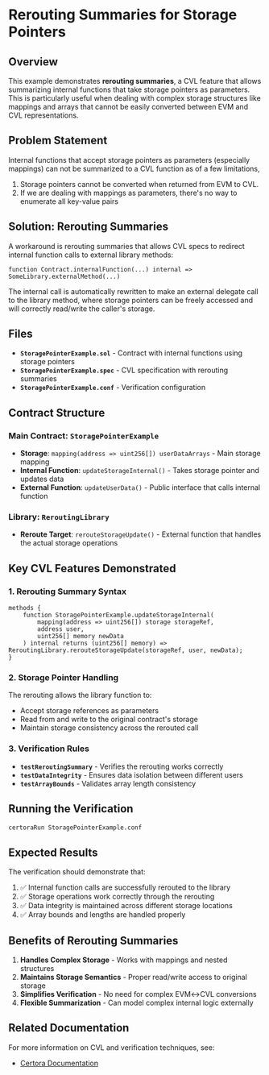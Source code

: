 # Rerouting Summaries for Storage Pointers

## Overview

This example demonstrates **rerouting summaries**, a CVL feature that allows summarizing internal functions that take storage pointers as parameters. This is particularly useful when dealing with complex storage structures like mappings and arrays that cannot be easily converted between EVM and CVL representations.

## Problem Statement

Internal functions that accept storage pointers as parameters (especially mappings) can not be summarized to a CVL function as of a few limitations,

1. Storage pointers cannot be converted when returned from EVM to CVL.
2. If we are dealing with mappings as parameters, there's no way to enumerate all key-value pairs

## Solution: Rerouting Summaries

A workaround is rerouting summaries that allows CVL specs to redirect internal function calls to external library methods:

```cvl
function Contract.internalFunction(...) internal => SomeLibrary.externalMethod(...)
```

The internal call is automatically rewritten to make an external delegate call to the library method, where storage pointers can be freely accessed and will correctly read/write the caller's storage.

## Files

- **`StoragePointerExample.sol`** - Contract with internal functions using storage pointers
- **`StoragePointerExample.spec`** - CVL specification with rerouting summaries
- **`StoragePointerExample.conf`** - Verification configuration

## Contract Structure

### Main Contract: `StoragePointerExample`

- **Storage**: `mapping(address => uint256[]) userDataArrays` - Main storage mapping
- **Internal Function**: `updateStorageInternal()` - Takes storage pointer and updates data
- **External Function**: `updateUserData()` - Public interface that calls internal function

### Library: `ReroutingLibrary`

- **Reroute Target**: `rerouteStorageUpdate()` - External function that handles the actual storage operations

## Key CVL Features Demonstrated

### 1. Rerouting Summary Syntax

```cvl
methods {
    function StoragePointerExample.updateStorageInternal(
        mapping(address => uint256[]) storage storageRef,
        address user,
        uint256[] memory newData
    ) internal returns (uint256[] memory) => ReroutingLibrary.rerouteStorageUpdate(storageRef, user, newData);
}
```

### 2. Storage Pointer Handling

The rerouting allows the library function to:
- Accept storage references as parameters
- Read from and write to the original contract's storage
- Maintain storage consistency across the rerouted call

### 3. Verification Rules

- **`testReroutingSummary`** - Verifies the rerouting works correctly
- **`testDataIntegrity`** - Ensures data isolation between different users
- **`testArrayBounds`** - Validates array length consistency

## Running the Verification

```bash
certoraRun StoragePointerExample.conf
```

## Expected Results

The verification should demonstrate that:

1. ✅ Internal function calls are successfully rerouted to the library
2. ✅ Storage operations work correctly through the rerouting
3. ✅ Data integrity is maintained across different storage locations
4. ✅ Array bounds and lengths are handled properly

## Benefits of Rerouting Summaries

1. **Handles Complex Storage** - Works with mappings and nested structures
2. **Maintains Storage Semantics** - Proper read/write access to original storage
3. **Simplifies Verification** - No need for complex EVM↔CVL conversions
4. **Flexible Summarization** - Can model complex internal logic externally

## Related Documentation

For more information on CVL and verification techniques, see:
- [Certora Documentation](https://docs.certora.com)